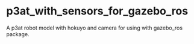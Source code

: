# p3at_with_sensors_for_gazebo_ros
A p3at robot model with hokuyo and camera for using with gazebo_ros package.
